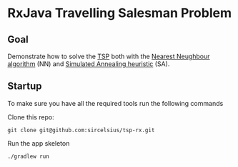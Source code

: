 # RxJava Travelling Salesman Problem

## Goal

Demonstrate how to solve the [TSP](https://simple.wikipedia.org/wiki/Travelling_salesman_problem) both with the [Nearest Neughbour algorithm](https://en.wikipedia.org/wiki/Nearest_neighbour_algorithm) (NN) and [Simulated Annealing heuristic](https://en.wikipedia.org/wiki/Simulated_annealing) (SA).

## Startup

To make sure you have all the required tools run the following commands

Clone this repo:

````
git clone git@github.com:sircelsius/tsp-rx.git
````

Run the app skeleton

````
./gradlew run
````